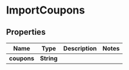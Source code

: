 
# ImportCoupons

## Properties
Name | Type | Description | Notes
------------ | ------------- | ------------- | -------------
**coupons** | **String** |  | 



